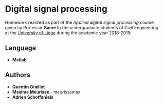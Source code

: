 # Digital signal processing

Homework realized as part of the *Applied digital signal processing* course given by Professor **Sacré** to the undergraduate students of Civil Engineering at the [University of Liège](https://www.uliege.be/) during the academic year 2018-2019.

## Language

* **Matlab**

## Authors

* **Quentin Graillet**
* **Maxime Meurisse** - [meurissemax](https://github.com/meurissemax)
* **Adrien Schoffeniels**
